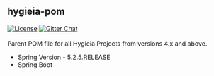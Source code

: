 ## hygieia-pom

[![License](https://img.shields.io/badge/license-Apache%202-blue.svg)](https://www.apache.org/licenses/LICENSE-2.0)
[![Gitter Chat](https://badges.gitter.im/Join%20Chat.svg)](https://www.apache.org/licenses/LICENSE-2.0)
<br>
<br>
Parent POM file for all Hygieia Projects from versions 4.x and above.
<ul>
<li>Spring Version - 5.2.5.RELEASE
<li>Spring Boot - 